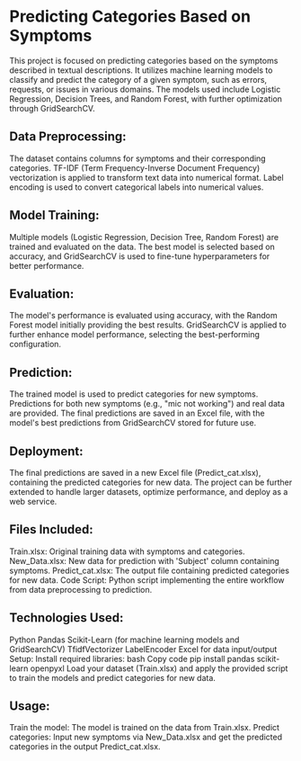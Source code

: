 # Predicting Categories Based on Symptoms
This project is focused on predicting categories based on the symptoms described in textual descriptions. It utilizes machine learning models to classify and predict the category of a given symptom, such as errors, requests, or issues in various domains. The models used include Logistic Regression, Decision Trees, and Random Forest, with further optimization through GridSearchCV.

## Data Preprocessing:

The dataset contains columns for symptoms and their corresponding categories.
TF-IDF (Term Frequency-Inverse Document Frequency) vectorization is applied to transform text data into numerical format.
Label encoding is used to convert categorical labels into numerical values.

## Model Training:

Multiple models (Logistic Regression, Decision Tree, Random Forest) are trained and evaluated on the data.
The best model is selected based on accuracy, and GridSearchCV is used to fine-tune hyperparameters for better performance.
## Evaluation:

The model's performance is evaluated using accuracy, with the Random Forest model initially providing the best results.
GridSearchCV is applied to further enhance model performance, selecting the best-performing configuration.
## Prediction:

The trained model is used to predict categories for new symptoms.
Predictions for both new symptoms (e.g., "mic not working") and real data are provided.
The final predictions are saved in an Excel file, with the model's best predictions from GridSearchCV stored for future use.
## Deployment:

The final predictions are saved in a new Excel file (Predict_cat.xlsx), containing the predicted categories for new data.
The project can be further extended to handle larger datasets, optimize performance, and deploy as a web service.
## Files Included:
Train.xlsx: Original training data with symptoms and categories.
New_Data.xlsx: New data for prediction with 'Subject' column containing symptoms.
Predict_cat.xlsx: The output file containing predicted categories for new data.
Code Script: Python script implementing the entire workflow from data preprocessing to prediction.
## Technologies Used:
Python
Pandas
Scikit-Learn (for machine learning models and GridSearchCV)
TfidfVectorizer
LabelEncoder
Excel for data input/output
Setup:
Install required libraries:
bash
Copy code
pip install pandas scikit-learn openpyxl
Load your dataset (Train.xlsx) and apply the provided script to train the models and predict categories for new data.
## Usage:
Train the model: The model is trained on the data from Train.xlsx.
Predict categories: Input new symptoms via New_Data.xlsx and get the predicted categories in the output Predict_cat.xlsx.
